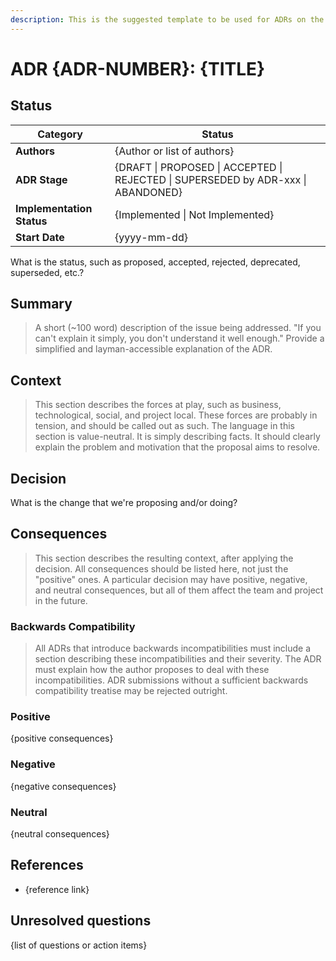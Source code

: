 ```yaml
---
description: This is the suggested template to be used for ADRs on the cheqd-node project.
---
```


# ADR {ADR-NUMBER}: {TITLE}

## Status

| Category                  | Status                                                                            |
| ------------------------- | --------------------------------------------------------------------------------- |
| **Authors**               | {Author or list of authors}                                                       |
| **ADR Stage**             | {DRAFT \| PROPOSED \| ACCEPTED \| REJECTED \| SUPERSEDED by ADR-xxx \| ABANDONED} |
| **Implementation Status** | {Implemented \| Not Implemented}                                                  |
| **Start Date**            | {yyyy-mm-dd}                                                                      |

What is the status, such as proposed, accepted, rejected, deprecated, superseded, etc.?

## Summary

> A short (\~100 word) description of the issue being addressed. "If you can't explain it simply, you don't understand it well enough." Provide a simplified and layman-accessible explanation of the ADR.

## Context

> This section describes the forces at play, such as business, technological, social, and project local. These forces are probably in tension, and should be called out as such. The language in this section is value-neutral. It is simply describing facts. It should clearly explain the problem and motivation that the proposal aims to resolve.

## Decision

What is the change that we're proposing and/or doing?

## Consequences

> This section describes the resulting context, after applying the decision. All consequences should be listed here, not just the "positive" ones. A particular decision may have positive, negative, and neutral consequences, but all of them affect the team and project in the future.

### Backwards Compatibility

> All ADRs that introduce backwards incompatibilities must include a section describing these incompatibilities and their severity. The ADR must explain how the author proposes to deal with these incompatibilities. ADR submissions without a sufficient backwards compatibility treatise may be rejected outright.

### Positive

{positive consequences}

### Negative

{negative consequences}

### Neutral

{neutral consequences}

## References

* {reference link}

## Unresolved questions

{list of questions or action items}
